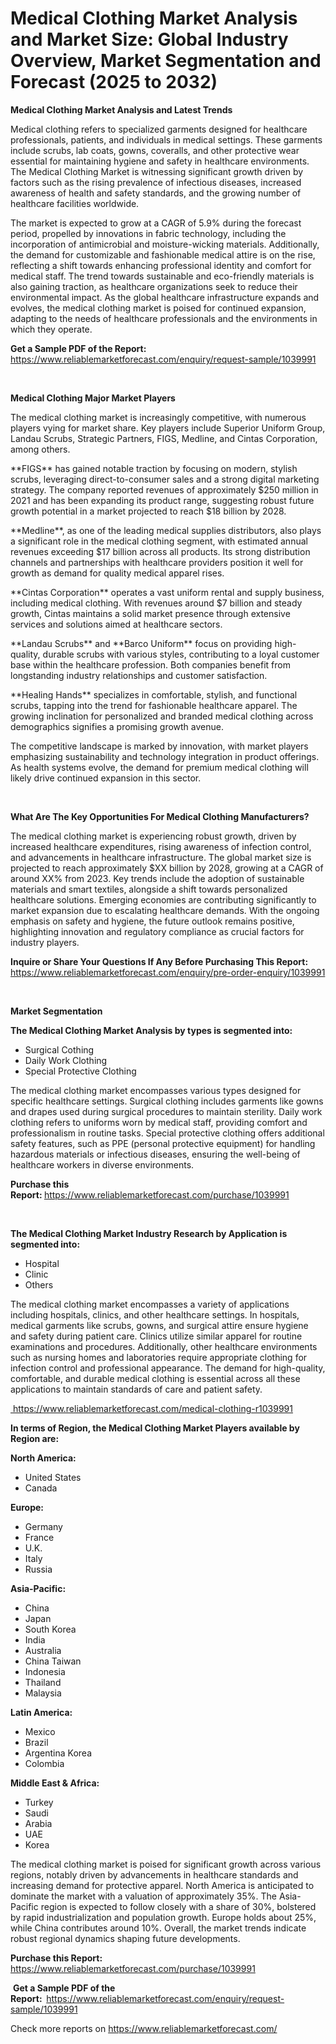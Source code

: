 <p><h1>Medical Clothing Market Analysis and Market Size: Global Industry Overview, Market Segmentation and Forecast (2025 to 2032)</h1></p><p><strong>Medical Clothing Market Analysis and Latest Trends</strong></p>
<p><p>Medical clothing refers to specialized garments designed for healthcare professionals, patients, and individuals in medical settings. These garments include scrubs, lab coats, gowns, coveralls, and other protective wear essential for maintaining hygiene and safety in healthcare environments. The Medical Clothing Market is witnessing significant growth driven by factors such as the rising prevalence of infectious diseases, increased awareness of health and safety standards, and the growing number of healthcare facilities worldwide.</p><p>The market is expected to grow at a CAGR of 5.9% during the forecast period, propelled by innovations in fabric technology, including the incorporation of antimicrobial and moisture-wicking materials. Additionally, the demand for customizable and fashionable medical attire is on the rise, reflecting a shift towards enhancing professional identity and comfort for medical staff. The trend towards sustainable and eco-friendly materials is also gaining traction, as healthcare organizations seek to reduce their environmental impact. As the global healthcare infrastructure expands and evolves, the medical clothing market is poised for continued expansion, adapting to the needs of healthcare professionals and the environments in which they operate.</p></p>
<p><strong>Get a Sample PDF of the Report:&nbsp;</strong> <a href="https://www.reliablemarketforecast.com/enquiry/request-sample/1039991?utm_campaign=2269&utm_medium=2&utm_source=Github&utm_content=ia&utm_term=03032025&utm_id=medical-clothing">https://www.reliablemarketforecast.com/enquiry/request-sample/1039991</a></p>
<p>&nbsp;</p>
<p><strong>Medical Clothing Major Market Players</strong></p>
<p><p>The medical clothing market is increasingly competitive, with numerous players vying for market share. Key players include Superior Uniform Group, Landau Scrubs, Strategic Partners, FIGS, Medline, and Cintas Corporation, among others. </p><p>**FIGS** has gained notable traction by focusing on modern, stylish scrubs, leveraging direct-to-consumer sales and a strong digital marketing strategy. The company reported revenues of approximately $250 million in 2021 and has been expanding its product range, suggesting robust future growth potential in a market projected to reach $18 billion by 2028.</p><p>**Medline**, as one of the leading medical supplies distributors, also plays a significant role in the medical clothing segment, with estimated annual revenues exceeding $17 billion across all products. Its strong distribution channels and partnerships with healthcare providers position it well for growth as demand for quality medical apparel rises.</p><p>**Cintas Corporation** operates a vast uniform rental and supply business, including medical clothing. With revenues around $7 billion and steady growth, Cintas maintains a solid market presence through extensive services and solutions aimed at healthcare sectors.</p><p>**Landau Scrubs** and **Barco Uniform** focus on providing high-quality, durable scrubs with various styles, contributing to a loyal customer base within the healthcare profession. Both companies benefit from longstanding industry relationships and customer satisfaction.</p><p>**Healing Hands** specializes in comfortable, stylish, and functional scrubs, tapping into the trend for fashionable healthcare apparel. The growing inclination for personalized and branded medical clothing across demographics signifies a promising growth avenue.</p><p>The competitive landscape is marked by innovation, with market players emphasizing sustainability and technology integration in product offerings. As health systems evolve, the demand for premium medical clothing will likely drive continued expansion in this sector.</p></p>
<p>&nbsp;</p>
<p><strong>What Are The Key Opportunities For Medical Clothing Manufacturers?</strong></p>
<p><p>The medical clothing market is experiencing robust growth, driven by increased healthcare expenditures, rising awareness of infection control, and advancements in healthcare infrastructure. The global market size is projected to reach approximately $XX billion by 2028, growing at a CAGR of around XX% from 2023. Key trends include the adoption of sustainable materials and smart textiles, alongside a shift towards personalized healthcare solutions. Emerging economies are contributing significantly to market expansion due to escalating healthcare demands. With the ongoing emphasis on safety and hygiene, the future outlook remains positive, highlighting innovation and regulatory compliance as crucial factors for industry players.</p></p>
<p><strong>Inquire or Share Your Questions If Any Before Purchasing This Report:</strong> <a href="https://www.reliablemarketforecast.com/enquiry/pre-order-enquiry/1039991?utm_campaign=2269&utm_medium=2&utm_source=Github&utm_content=ia&utm_term=03032025&utm_id=medical-clothing">https://www.reliablemarketforecast.com/enquiry/pre-order-enquiry/1039991</a></p>
<p>&nbsp;</p>
<p><strong>Market Segmentation</strong></p>
<p><strong>The Medical Clothing Market Analysis by types is segmented into:</strong></p>
<p><ul><li>Surgical Cothing</li><li>Daily Work Clothing</li><li>Special Protective Clothing</li></ul></p>
<p><p>The medical clothing market encompasses various types designed for specific healthcare settings. Surgical clothing includes garments like gowns and drapes used during surgical procedures to maintain sterility. Daily work clothing refers to uniforms worn by medical staff, providing comfort and professionalism in routine tasks. Special protective clothing offers additional safety features, such as PPE (personal protective equipment) for handling hazardous materials or infectious diseases, ensuring the well-being of healthcare workers in diverse environments.</p></p>
<p><strong>Purchase this Report:&nbsp;</strong><a href="https://www.reliablemarketforecast.com/purchase/1039991?utm_campaign=2269&utm_medium=2&utm_source=Github&utm_content=ia&utm_term=03032025&utm_id=medical-clothing">https://www.reliablemarketforecast.com/purchase/1039991</a></p>
<p>&nbsp;</p>
<p><strong>The Medical Clothing Market Industry Research by Application is segmented into:</strong></p>
<p><ul><li>Hospital</li><li>Clinic</li><li>Others</li></ul></p>
<p><p>The medical clothing market encompasses a variety of applications including hospitals, clinics, and other healthcare settings. In hospitals, medical garments like scrubs, gowns, and surgical attire ensure hygiene and safety during patient care. Clinics utilize similar apparel for routine examinations and procedures. Additionally, other healthcare environments such as nursing homes and laboratories require appropriate clothing for infection control and professional appearance. The demand for high-quality, comfortable, and durable medical clothing is essential across all these applications to maintain standards of care and patient safety.</p></p>
<p><a href="https://www.reliablemarketforecast.com/medical-clothing-r1039991?utm_campaign=2269&utm_medium=2&utm_source=Github&utm_content=ia&utm_term=03032025&utm_id=medical-clothing">&nbsp;https://www.reliablemarketforecast.com/medical-clothing-r1039991</a></p>
<p><strong>In terms of Region, the Medical Clothing Market Players available by Region are:</strong></p>
<p>
    <p> <strong> North America: </strong>
        <ul>
            <li>United States</li>
            <li>Canada</li>
        </ul>
        </p> 
    <p> <strong> Europe: </strong>
        <ul>
            <li>Germany</li>
            <li>France</li>
            <li>U.K.</li>
            <li>Italy</li>
            <li>Russia</li>
        </ul>
        </p> 
    <p> <strong> Asia-Pacific: </strong>
        <ul>
            <li>China</li>
            <li>Japan</li>
            <li>South Korea</li>
            <li>India</li>
            <li>Australia</li>
            <li>China Taiwan</li>
            <li>Indonesia</li>
            <li>Thailand</li>
            <li>Malaysia</li>
        </ul>
        </p> 
    <p> <strong> Latin America: </strong>
        <ul>
            <li>Mexico</li>
            <li>Brazil</li>
            <li>Argentina Korea</li>
            <li>Colombia</li>
        </ul>
        </p> 
    <p> <strong> Middle East & Africa: </strong>
        <ul>
            <li>Turkey</li>
            <li>Saudi</li>
            <li>Arabia</li>
            <li>UAE</li>
            <li>Korea</li>
        </ul>
    </p>
    </p>
<p><p>The medical clothing market is poised for significant growth across various regions, notably driven by advancements in healthcare standards and increasing demand for protective apparel. North America is anticipated to dominate the market with a valuation of approximately 35%. The Asia-Pacific region is expected to follow closely with a share of 30%, bolstered by rapid industrialization and population growth. Europe holds about 25%, while China contributes around 10%. Overall, the market trends indicate robust regional dynamics shaping future developments.</p></p>
<p><strong>Purchase this Report: </strong><a href="https://www.reliablemarketforecast.com/purchase/1039991?utm_campaign=2269&utm_medium=2&utm_source=Github&utm_content=ia&utm_term=03032025&utm_id=medical-clothing">https://www.reliablemarketforecast.com/purchase/1039991</a></p>
<p>&nbsp;<strong>Get a Sample PDF of the Report:&nbsp;&nbsp;</strong><a href="https://www.reliablemarketforecast.com/enquiry/request-sample/1039991?utm_campaign=2269&utm_medium=2&utm_source=Github&utm_content=ia&utm_term=03032025&utm_id=medical-clothing">https://www.reliablemarketforecast.com/enquiry/request-sample/1039991</a></p>
<p><strong></strong></p>
<p>Check more reports on <a href="https://www.reliablemarketforecast.com/?utm_campaign=2269&utm_medium=2&utm_source=Github&utm_content=ia&utm_term=03032025&utm_id=medical-clothing">https://www.reliablemarketforecast.com/</a></p>